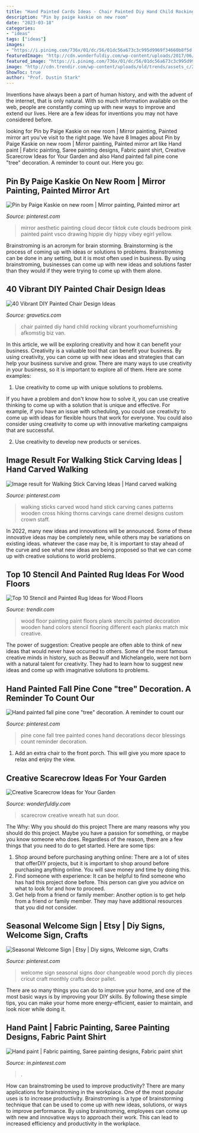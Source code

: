 ```yaml
---
title: "Hand Painted Cards Ideas - Chair Painted Diy Hand Child Rocking Vibrant Yourhomefurnishing Afkomstig Biz Van"
description: "Pin by paige kaskie on new room"
date: "2023-03-18"
categories:
- "ideas"
tags: ["ideas"]
images:
- "https://i.pinimg.com/736x/01/dc/56/01dc56a673c3c995d9969f34660b8f5d.jpg"
featuredImage: "http://cdn.wonderfuldiy.com/wp-content/uploads/2017/06/Sun-hat-scarecrow-door-wreath.jpg"
featured_image: "https://i.pinimg.com/736x/01/dc/56/01dc56a673c3c995d9969f34660b8f5d.jpg"
image: "http://cdn.trendir.com/wp-content/uploads/old/trends/assets_c/2015/08/wood-plank-floor-painting-each-plank-in-differnt-color-thumb-630xauto-55649.jpg"
ShowToc: true
author: "Prof. Dustin Stark"
---
```



Inventions have always been a part of human history, and with the advent of the internet, that is only natural. With so much information available on the web, people are constantly coming up with new ways to improve and extend our lives. Here are a few ideas for inventions you may not have considered before.

	

		
looking for Pin by Paige Kaskie on new room | Mirror painting, Painted mirror art you've visit to the right page. We have 8 Images about Pin by Paige Kaskie on new room | Mirror painting, Painted mirror art like Hand paint | Fabric painting, Saree painting designs, Fabric paint shirt, Creative Scarecrow Ideas for Your Garden and also Hand painted fall pine cone &quot;tree&quot; decoration. A reminder to count our. Here you go:
		
    
## Pin By Paige Kaskie On New Room | Mirror Painting, Painted Mirror Art

<img loading=lazy src="https://i.pinimg.com/736x/41/53/6a/41536abfe5f0e57fa2184c8d365fff00.jpg" onerror="this.onerror=null;this.src='https://tse2.mm.bing.net/th?id=OIP._tjU2N7pw87vdcDgZOZbFAHaNL&amp;pid=15.1';" alt="Pin by Paige Kaskie on new room | Mirror painting, Painted mirror art">

_Source: pinterest.com_

>mirror aesthetic painting cloud decor tiktok cute clouds bedroom pink painted paint vsco drawing hippie diy hippy vibey egirl yellow. 

	

Brainstroming is an acronym for brain storming. Brainstorming is the process of coming up with ideas or solutions to problems. Brainstroming can be done in any setting, but it is most often used in business. By using brainstroming, businesses can come up with new ideas and solutions faster than they would if they were trying to come up with them alone.

    
## 40 Vibrant DIY Painted Chair Design Ideas

<img loading=lazy src="https://www.gravetics.com/wp-content/uploads/2017/08/Hand-painted-rocking-chair-for-a-child.jpg" onerror="this.onerror=null;this.src='https://tse4.mm.bing.net/th?id=OIP.sAYH6OMU50QFK-qeeFJtFgHaLN&amp;pid=15.1';" alt="40 Vibrant DIY Painted Chair Design Ideas">

_Source: gravetics.com_

>chair painted diy hand child rocking vibrant yourhomefurnishing afkomstig biz van. 

	

In this article, we will be exploring creativity and how it can benefit your business.
Creativity is a valuable tool that can benefit your business. By using creativity, you can come up with new ideas and strategies that can help your business survive and grow. There are many ways to use creativity in your business, so it is important to explore all of them. Here are some examples:
1. Use creativity to come up with unique solutions to problems.

If you have a problem and don't know how to solve it, you can use creative thinking to come up with a solution that is unique and effective. For example, if you have an issue with scheduling, you could use creativity to come up with ideas for flexible hours that work for everyone. You could also consider using creativity to come up with innovative marketing campaigns that are successful.

2. Use creativity to develop new products or services.

    
## Image Result For Walking Stick Carving Ideas | Hand Carved Walking

<img loading=lazy src="https://i.pinimg.com/736x/f1/eb/aa/f1ebaa1d3e1bfff0f304d59aa4d1041d.jpg" onerror="this.onerror=null;this.src='https://tse4.mm.bing.net/th?id=OIP.MXyYcNUGBK6uL_Ohqt5yYQHaLH&amp;pid=15.1';" alt="Image result for Walking Stick Carving Ideas | Hand carved walking">

_Source: pinterest.com_

>walking sticks carved wood hand stick carving canes patterns wooden cross hiking thorns carvings cane dremel designs custom crown staff. 

	

In 2022, many new ideas and innovations will be announced. Some of these innovative ideas may be completely new, while others may be variations on existing ideas. whatever the case may be, it is important to stay ahead of the curve and see what new ideas are being proposed so that we can come up with creative solutions to world problems.

    
## Top 10 Stencil And Painted Rug Ideas For Wood Floors

<img loading=lazy src="http://cdn.trendir.com/wp-content/uploads/old/trends/assets_c/2015/08/wood-plank-floor-painting-each-plank-in-differnt-color-thumb-630xauto-55649.jpg" onerror="this.onerror=null;this.src='https://tse1.mm.bing.net/th?id=OIP.XIl2AoMcNVFPFensaPr9MAHaEJ&amp;pid=15.1';" alt="Top 10 Stencil and Painted Rug Ideas for Wood Floors">

_Source: trendir.com_

>wood floor painting paint floors plank stencils painted decoration wooden hand colors stencil flooring different each planks match mix creative. 

	

The power of suggestion:
Creative people are often able to think of new ideas that would never have occurred to others. Some of the most famous creative minds in history, such as Beowulf and Michelangelo, were not born with a natural talent for creativity. They had to learn how to suggest new ideas and come up with imaginative solutions to problems.

    
## Hand Painted Fall Pine Cone &quot;tree&quot; Decoration. A Reminder To Count Our

<img loading=lazy src="https://i.pinimg.com/736x/01/dc/56/01dc56a673c3c995d9969f34660b8f5d.jpg" onerror="this.onerror=null;this.src='https://tse3.mm.bing.net/th?id=OIP.3ldUjWtbbaWck-ovdkIU3wHaJ3&amp;pid=15.1';" alt="Hand painted fall pine cone &quot;tree&quot; decoration. A reminder to count our">

_Source: pinterest.com_

>pine cone fall tree painted cones hand decorations decor blessings count reminder decoration. 

	

1. Add an extra chair to the front porch. This will give you more space to relax and enjoy the view. 

    
## Creative Scarecrow Ideas For Your Garden

<img loading=lazy src="http://cdn.wonderfuldiy.com/wp-content/uploads/2017/06/Sun-hat-scarecrow-door-wreath.jpg" onerror="this.onerror=null;this.src='https://tse4.mm.bing.net/th?id=OIP.lvSZ3ddyLnqQafZraoYTPQHaJ4&amp;pid=15.1';" alt="Creative Scarecrow Ideas for Your Garden">

_Source: wonderfuldiy.com_

>scarecrow creative wreath hat sun door. 

	

The Why: Why you should do this project
There are many reasons why you should do this project. Maybe you have a passion for something, or maybe you know someone who does. Regardless of the reason, there are a few things that you need to do to get started. Here are some tips:
1. Shop around before purchasing anything online: There are a lot of sites that offerDIY projects, but it is important to shop around before purchasing anything online. You will save money and time by doing this.
2. Find someone with experience: It can be helpful to find someone who has had this project done before. This person can give you advice on what to look for and how to proceed.
3. Get help from a friend or family member: Another option is to get help from a friend or family member. They may have additional resources that you did not consider.

    
## Seasonal Welcome Sign | Etsy | Diy Signs, Welcome Sign, Crafts

<img loading=lazy src="https://i.pinimg.com/736x/b2/39/86/b23986e83d3b75e7762cba168e8c44f8.jpg" onerror="this.onerror=null;this.src='https://tse2.mm.bing.net/th?id=OIP.Xca7AOJKPIWoiFfN_dx-9AHaJ3&amp;pid=15.1';" alt="Seasonal Welcome Sign | Etsy | Diy signs, Welcome sign, Crafts">

_Source: pinterest.com_

>welcome sign seasonal signs door changeable wood porch diy pieces cricut craft monthly crafts decor pallet. 

	

There are so many things you can do to improve your home, and one of the most basic ways is by improving your DIY skills. By following these simple tips, you can make your home more energy-efficient, easier to maintain, and look nicer while doing it.

    
## Hand Paint | Fabric Painting, Saree Painting Designs, Fabric Paint Shirt

<img loading=lazy src="https://i.pinimg.com/736x/70/c0/42/70c042fe8d39b68536fda8decb65b3ab.jpg" onerror="this.onerror=null;this.src='https://tse2.mm.bing.net/th?id=OIP.-WwXdpy6nV14fHmrExqXsQHaKJ&amp;pid=15.1';" alt="Hand paint | Fabric painting, Saree painting designs, Fabric paint shirt">

_Source: in.pinterest.com_

>. 

	

How can brainstroming be used to improve productivity?
There are many applications for brainstroming in the workplace. One of the most popular uses is to increase productivity. Brainstroming is a type of brainstorming technique that can be used to come up with new ideas, solutions, or ways to improve performance. By using brainstroming, employees can come up with new and innovative ways to approach their work. This can lead to increased efficiency and productivity in the workplace.

